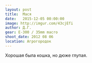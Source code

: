 ```yaml
---
layout: post
title:  Мася
date:   2015-12-05 00:00:00
image: http://imgur.com/43cjEfi
author: Д.Г.
gear: E-300 / 35mm macro
shoot_date: 2012 08 06
location: Агрогородок
---
```


Хорошая была кошка, но дюже глупая.
